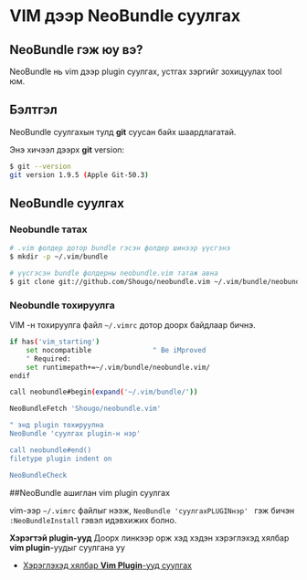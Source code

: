# VIM дээр NeoBundle суулгах

## NeoBundle гэж юу вэ?
NeoBundle нь vim дээр plugin суулгах, устгах зэргийг зохицуулах tool юм.

## Бэлтгэл

NeoBundle суулгахын тулд **git** суусан байх шаардлагатай.

Энэ хичээл дээрх **git** version:

```bash
$ git --version
git version 1.9.5 (Apple Git-50.3)
```

## NeoBundle суулгах

### Neobundle татах
```bash
# .vim фолдер дотор bundle гэсэн фолдер шинээр үүсгэнэ
$ mkdir -p ~/.vim/bundle

# үүсгэсэн bundle фолдерны neobundle.vim татаж авна
$ git clone git://github.com/Shougo/neobundle.vim ~/.vim/bundle/neobundle.vim
```

### Neobundle тохируулга

VIM -н тохируулга файл ```~/.vimrc``` дотор доорх байдлаар бичнэ.

```bash
if has('vim_starting')
	set nocompatible               " Be iMproved
	" Required:
	set runtimepath+=~/.vim/bundle/neobundle.vim/
endif

call neobundle#begin(expand('~/.vim/bundle/'))

NeoBundleFetch 'Shougo/neobundle.vim'

" энд plugin тохируулна
NeoBundle 'суулгах plugin-н нэр'

call neobundle#end()
filetype plugin indent on

NeoBundleCheck

```

##NeoBundle ашиглан vim plugin суулгах

vim-ээр ``~/.vimrc`` файлыг нээж, ``NeoBundle 'суулгахPLUGINнэр' `` гэж бичэн ``:NeoBundleInstall`` гэвэл идэвхижих болно.

**Хэрэгтэй plugin-ууд**
Доорх линкээр орж хэд хэдэн хэрэглэхэд хялбар **vim plugin**-уудыг суулгана уу

* [Хэрэглэхэд хялбар **Vim Plugin**-ууд суулгах](http://qiita.com/jnchito/items/5141b3b01bced9f7f48f)